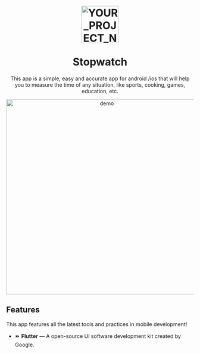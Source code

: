 
<h1 align="center">
<br>
  <img src="https://icons.iconarchive.com/icons/alecive/flatwoken/512/Apps-Stopwatch-icon.png" alt="YOUR_PROJECT_NAME" width="100">
<br>
<br>
Stopwatch
</h1>

<p align="center">This app is a simple, easy and accurate app for android /ios that will help you to measure the time of any situation, like sports, cooking, games, education, etc. </p>



[//]: # (Add your gifs/images here:)
<div align="center">
  <img src="https://github.com/marialauras/creative-flashcards/blob/master/assets/my-app.gif" alt="demo" height="525">
</div>


## Features
[//]: # (Add the features of your project here:)
This app features all the latest tools and practices in mobile development!

- ⏩ **Flutter** — A open-source UI software development kit created by Google. 
